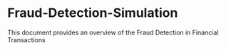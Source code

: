 # Fraud-Detection-Simulation
This document provides an overview of the Fraud Detection in Financial Transactions 
